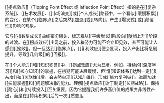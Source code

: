 [[拐点效应]]（Tipping Point Effect 或 Inflection Point Effect）指的是在[[复杂系统]]、[[技术发展]]、[[市场演变]]或[[个人成长]]路径中，一个看似[[缓慢积累]]的变化，在某个[[临界点]]之后突然[[加速]]或[[转向]]，产生[[爆发式]]或[[颠覆性]]影响的现象。

它与[[指数型成长]]曲线密切相关，标志着从[[平缓增长]]阶段向[[陡峭上升]]阶段的过渡。在[[拐点效应]]出现之前，投入和努力可能不会立即见效，甚至可能让人感到[[挫败]]。但一旦达到[[临界点]]，[[复利效应]]便会显现，投入产出比将急剧提升，导致[[几何级]]的[[回报]]。

在[[个人能力]]和[[知识积累]]中，[[拐点效应]]尤为显著。例如，持续的[[深度学习]]和[[核心知识]]的掌握，在初期可能进展缓慢，但当[[知识体系]]达到一定[[复杂度]]和[[关联性]]后，会突然实现[[认知升维]]，形成[[能力复利链]]，进而加速[[技能掌握]]和[[问题解决]]的能力。理解[[拐点效应]]对于制定[[长期战略]]、保持[[耐心]]和[[持续投入]]至关重要，因为它提醒我们许多高价值的成果并非线性产出，而是在[[持续积累]]后的一次[[质变]]。
